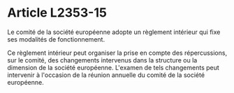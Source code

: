 # Article L2353-15

Le comité de la société européenne adopte un règlement intérieur qui fixe ses modalités de fonctionnement.

Ce règlement intérieur peut organiser la prise en compte des répercussions, sur le comité, des changements intervenus dans la structure ou la dimension de la société européenne. L'examen de tels changements peut intervenir à l'occasion de la réunion annuelle du comité de la société européenne.